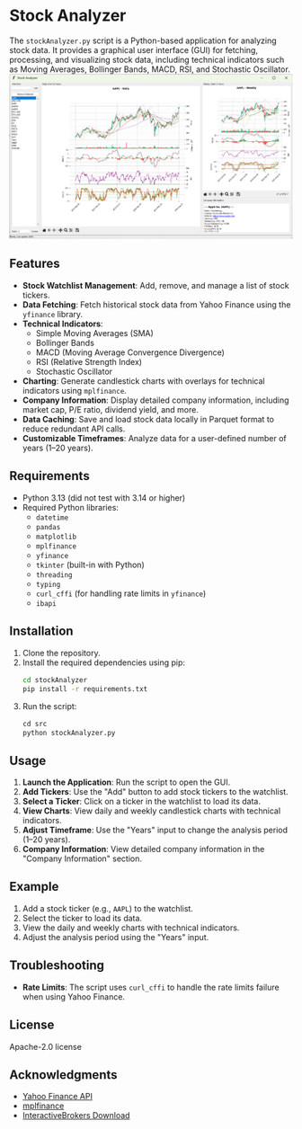 # Stock Analyzer

The `stockAnalyzer.py` script is a Python-based application for analyzing stock data. It provides a graphical user interface (GUI) for fetching, processing, and visualizing stock data, including technical indicators such as Moving Averages, Bollinger Bands, MACD, RSI, and Stochastic Oscillator.
![Screenshot](screenshot.png)

## Features

- **Stock Watchlist Management**: Add, remove, and manage a list of stock tickers.
- **Data Fetching**: Fetch historical stock data from Yahoo Finance using the `yfinance` library.
- **Technical Indicators**:
  - Simple Moving Averages (SMA)
  - Bollinger Bands
  - MACD (Moving Average Convergence Divergence)
  - RSI (Relative Strength Index)
  - Stochastic Oscillator
- **Charting**: Generate candlestick charts with overlays for technical indicators using `mplfinance`.
- **Company Information**: Display detailed company information, including market cap, P/E ratio, dividend yield, and more.
- **Data Caching**: Save and load stock data locally in Parquet format to reduce redundant API calls.
- **Customizable Timeframes**: Analyze data for a user-defined number of years (1–20 years).

## Requirements

- Python 3.13 (did not test with 3.14 or higher)
- Required Python libraries:
  - `datetime`
  - `pandas`
  - `matplotlib`
  - `mplfinance`
  - `yfinance`
  - `tkinter` (built-in with Python)
  - `threading`
  - `typing`
  - `curl_cffi` (for handling rate limits in `yfinance`)
  - `ibapi`

## Installation

1. Clone the repository.
2. Install the required dependencies using pip:
   ```bash
   cd stockAnalyzer
   pip install -r requirements.txt
   ```
3. Run the script:
   ```
   cd src
   python stockAnalyzer.py
   ```

## Usage

1. **Launch the Application**: Run the script to open the GUI.
2. **Add Tickers**: Use the "Add" button to add stock tickers to the watchlist.
3. **Select a Ticker**: Click on a ticker in the watchlist to load its data.
4. **View Charts**: View daily and weekly candlestick charts with technical indicators.
5. **Adjust Timeframe**: Use the "Years" input to change the analysis period (1–20 years).
6. **Company Information**: View detailed company information in the "Company Information" section.

## Example

1. Add a stock ticker (e.g., `AAPL`) to the watchlist.
2. Select the ticker to load its data.
3. View the daily and weekly charts with technical indicators.
4. Adjust the analysis period using the "Years" input.

## Troubleshooting

- **Rate Limits**: The script uses `curl_cffi` to handle the rate limits failure when using Yahoo Finance.

## License
Apache-2.0 license 

## Acknowledgments

- [Yahoo Finance API](https://github.com/ranaroussi/yfinance)
- [mplfinance](https://github.com/matplotlib/mplfinance)
- [InteractiveBrokers Download](https://interactivebrokers.github.io/)

